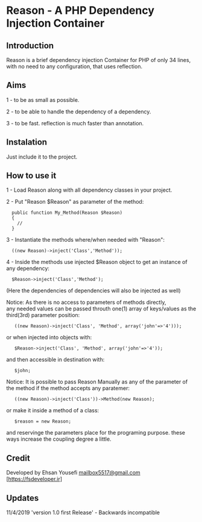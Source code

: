 # Reason - A PHP Dependency Injection Container

Introduction
------------
Reason is a brief dependency injection Container for PHP
of only 34 lines,
with no need to any configuration,
that uses reflection.

Aims
-----
1 - to be as small as possible.

2 - to be able to handle the dependency of a dependency. 

3 - to be fast. reflection is much faster than annotation.


Instalation
-----------
Just include it to the project.


How to use it
-------------
1 - Load Reason along with all dependency classes in your project.


2 - Put "Reason $Reason" as parameter of the method: 
      
      public function My_Method(Reason $Reason)
      {
        //
      }

      
3 - Instantiate the methods where/when needed with "Reason":
    
      ((new Reason)->inject('Class','Method'));
    

4 - Inside the methods use injected $Reason object to get an instance of any dependency:

      $Reason->inject('Class','Method');
    
  (Here the dependencies of dependencies will also be injected as well) 

    
Notice: 
  As there is no access to parameters of methods directly,  
  any needed values can be passed throuth one(1) array of
  keys/values as the third(3rd) parameter position:
  
       ((new Reason)->inject('Class', 'Method', array('john'=>'4')));
       
  or when injected into objects with:  
  
       $Reason->inject('Class', 'Method', array('john'=>'4'));   
       
  and then accessible in destination with:    
  
       $john;
 
 
Notice:
  It is possible to pass Reason Manually as any of the parameter
  of the method if the method accepts any paratemer:
  
       ((new Reason)->inject('Class'))->Method(new Reason);
       
  or make it inside a method of a class:  
  
       $reason = new Reason;
       
  and reservinge the parameters place for the programing purpose.
  these ways increase the coupling degree a little.
  
  
Credit
------
Developed by Ehsan Yousefi <mailbox5517@gmail.com> [https://fsdeveloper.ir]
 
 
Updates
-------
11/4/2019 'version 1.0 first Release' - Backwards incompatible
